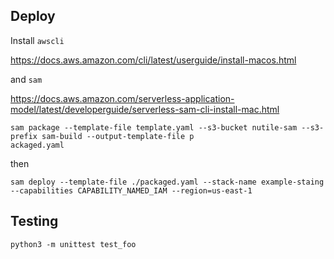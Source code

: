 

## Deploy

Install `awscli`

https://docs.aws.amazon.com/cli/latest/userguide/install-macos.html

and `sam`

https://docs.aws.amazon.com/serverless-application-model/latest/developerguide/serverless-sam-cli-install-mac.html

```
sam package --template-file template.yaml --s3-bucket nutile-sam --s3-prefix sam-build --output-template-file p
ackaged.yaml
```
then

```
sam deploy --template-file ./packaged.yaml --stack-name example-staing --capabilities CAPABILITY_NAMED_IAM --region=us-east-1
```

## Testing

```
python3 -m unittest test_foo
```


